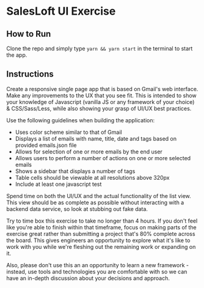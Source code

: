 # SalesLoft UI Exercise

## How to Run

Clone the repo and simply type `yarn && yarn start` in the terminal to start the app.

## Instructions

Create a responsive single page app that is based on Gmail's web interface. Make any improvements to the UX that you see fit. This is intended to show your knowledge of Javascript (vanilla JS or any framework of your choice) & CSS/Sass/Less, while also showing your grasp of UI/UX best practices.

Use the following guidelines when building the application:

- Uses color scheme similar to that of Gmail
- Displays a list of emails with name, title, date and tags based on provided emails.json file
- Allows for selection of one or more emails by the end user
- Allows users to perform a number of actions on one or more selected emails
- Shows a sidebar that displays a number of tags
- Table cells should be viewable at all resolutions above 320px
- Include at least one javascript test

Spend time on both the UI/UX and the actual functionality of the list view. This view should be as complete as possible without interacting with a backend data service, so look at stubbing out fake data.

Try to time box this exercise to take no longer than 4 hours. If you don't feel like you're able to finish within that timeframe, focus on making parts of the exercise great rather than submitting a project that's 80% complete across the board. This gives engineers an opportunity to explore what it's like to work with you while we're fleshing out the remaining work or expanding on it.

Also, please don't use this an an opportunity to learn a new framework - instead, use tools and technologies you are comfortable with so we can have an in-depth discussion about your decisions and approach.
